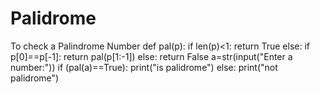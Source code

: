 # Palidrome
To check a Palindrome Number
def pal(p):
    if len(p)<1:
      return True
    else:
        if p[0]==p[-1]:
            return pal(p[1:-1])
        else:
            return False
a=str(input("Enter a number:"))
if (pal(a)==True):
    print("is palidrome")
else:
    print("not palidrome")
